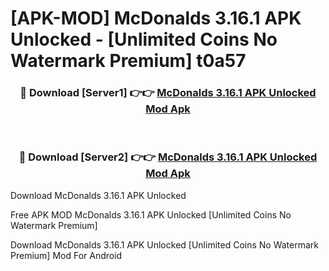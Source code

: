 # [APK-MOD] McDonalds 3.16.1 APK Unlocked - [Unlimited Coins No Watermark Premium] t0a57



<div align="center">
<h3>🔴 Download [Server1] 👉👉 <a href="https://momento.my/?title=McDonalds_3.16.1_APK_Unlocked">McDonalds 3.16.1 APK Unlocked Mod Apk</a></h3><br>

<h3>🔴 Download [Server2] 👉👉 <a href="https://momento.my/?title=McDonalds_3.16.1_APK_Unlocked">McDonalds 3.16.1 APK Unlocked Mod Apk</a></h3>
</div>



Download McDonalds 3.16.1 APK Unlocked 

Free APK MOD McDonalds 3.16.1 APK Unlocked [Unlimited Coins No Watermark Premium]

Download McDonalds 3.16.1 APK Unlocked [Unlimited Coins No Watermark Premium] Mod For Android
